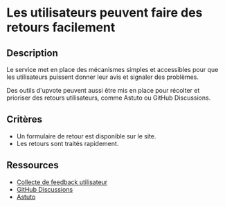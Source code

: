 # Les utilisateurs peuvent faire des retours facilement

## Description

Le service met en place des mécanismes simples et accessibles pour que les
utilisateurs puissent donner leur avis et signaler des problèmes.

Des outils d'upvote peuvent aussi être mis en place pour récolter et
prioriser des retours utilisateurs, comme Astuto ou GitHub
Discussions.

## Critères

- Un formulaire de retour est disponible sur le site.
- Les retours sont traités rapidement.

## Ressources

- [Collecte de feedback utilisateur](https://www.usability.gov/how-to-and-tools/methods/collecting-user-feedback.html)
- [GitHub Discussions](https://docs.github.com/fr/discussions/collaborating-with-your-community-using-discussions/about-discussions)
- [Astuto](https://astuto.io/)
